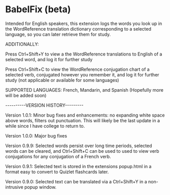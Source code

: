 # BabelFix (beta)
Intended for English speakers, this extension logs the words you look up in the WordReference translation dictionary corresponding to a selected language, so you can later retrieve them for study.

ADDITIONALLY:

Press Ctrl+Shift+Y to view a the WordReference translations to English of a selected word, and log it for further study

Press Ctrl+Shift+C to view the WordReference conjugation chart of a selected verb, conjugated however you remember it, and log it for further study (not applicable or available for some languages)

SUPPORTED LANGUAGES: French, Mandarin, and Spanish  (Hopefully more will be added soon)

----------VERSION HISTORY---------

Version 1.0.1: Minor bug fixes and enhancements: no expanding white space above words, filters out punctuation. This will likely be the last update in a while since I have college to return to.

Version 1.0.0: Major bug fixes

Version 0.9.9: Selected words persist over long time periods, selected words can be cleared, and Ctrl+Shift+C can be used to used to view verb conjugations for any conjugation of a French verb.

Version 0.9.1: Selected text is stored in the extensions popup.html in a format easy to convert to Quizlet flashcards later.

Version 0.9.0: Selected text can be translated via a Ctrl+Shift+Y in a non-intrusive popup window.
